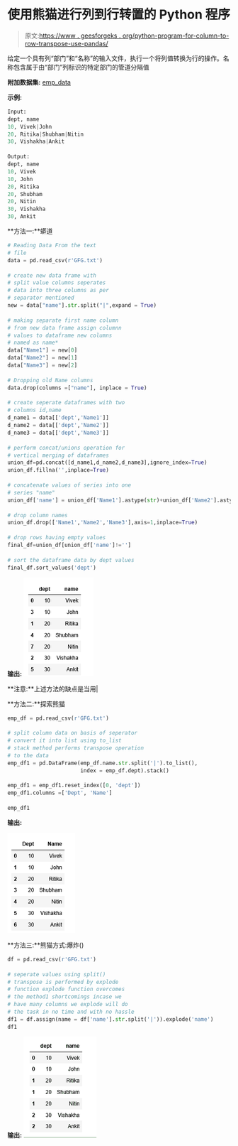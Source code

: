 # 使用熊猫进行列到行转置的 Python 程序

> 原文:[https://www . geesforgeks . org/python-program-for-column-to-row-transpose-use-pandas/](https://www.geeksforgeeks.org/python-program-for-column-to-row-transpose-using-pandas/)

给定一个具有列“部门”和“名称”的输入文件，执行一个将列值转换为行的操作。名称包含属于由“部门”列标识的特定部门的管道分隔值

**附加数据集:** [emp_data](https://contribute.geeksforgeeks.org/wp-content/uploads/emp_data.txt)

**示例:**

```py
Input:
dept, name
10, Vivek|John
20, Ritika|Shubham|Nitin
30, Vishakha|Ankit

Output:
dept, name
10, Vivek
10, John
20, Ritika
20, Shubham
20, Nitin
30, Vishakha
30, Ankit

```

**方法一:**蟒道

```py
# Reading Data From the text
# file
data = pd.read_csv(r'GFG.txt')

# create new data frame with 
# split value columns seperates
# data into three columns as per
# separator mentioned
new = data["name"].str.split("|",expand = True) 

# making separate first name column
# from new data frame assign columnn
# values to dataframe new columns
# named as name*
data["Name1"] = new[0]
data["Name2"] = new[1]
data["Name3"] = new[2]

# Dropping old Name columns 
data.drop(columns =["name"], inplace = True) 

# create seperate dataframes with two
# columns id,name
d_name1 = data[['dept','Name1']]
d_name2 = data[['dept','Name2']]
d_name3 = data[['dept','Name3']]

# perform concat/unions operation for
# vertical merging of dataframes
union_df=pd.concat([d_name1,d_name2,d_name3],ignore_index=True)
union_df.fillna('',inplace=True)

# concatenate values of series into one
# series "name"
union_df['name'] = union_df['Name1'].astype(str)+union_df['Name2'].astype(str)+union_df['Name3'].astype(str)

# drop column names
union_df.drop(['Name1','Name2','Name3'],axis=1,inplace=True)

# drop rows having empty values
final_df=union_df[union_df['name']!='']

# sort the dataframe data by dept values
final_df.sort_values('dept')
```

**输出:**
![Column to Row Transpose using Pandas](img/50de459bf4bfb7c91399612e06bcd056.png)

**注意:**上述方法的缺点是当用|

**方法二:**探索熊猫

```py
emp_df = pd.read_csv(r'GFG.txt')

# split column data on basis of seperator
# convert it into list using to_list
# stack method performs transpose operation
# to the data
emp_df1 = pd.DataFrame(emp_df.name.str.split('|').to_list(),
                       index = emp_df.dept).stack()

emp_df1 = emp_df1.reset_index([0, 'dept'])
emp_df1.columns =['Dept', 'Name']

emp_df1
```

**输出:**

![Column to Row Transpose using Pandas](img/b4809fe01843590185f772d86a4f1b34.png)

**方法三:**熊猫方式:爆炸()

```py
df = pd.read_csv(r'GFG.txt')

# seperate values using split()
# transpose is performed by explode 
# function explode function overcomes 
# the method1 shortcomings incase we
# have many columns we explode will do
# the task in no time and with no hassle
df1 = df.assign(name = df['name'].str.split('|')).explode('name')
df1
```

**输出:**
![Column to Row Transpose using Pandas](img/3ff1fa552aa9ecc81721e7caf73b3f91.png)